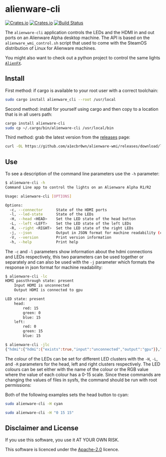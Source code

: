 # alienware-cli

 [![Crates.io](https://img.shields.io/crates/l/alienware_cli)](https://github.com/a1ecbr0wn/alienware-wmi/blob/main/LICENSE) [![Crates.io](https://img.shields.io/crates/v/alienware_cli)](https://crates.io/crates/alienware_cli) [![Build Status](https://github.com/a1ecbr0wn/alienware-wmi/actions/workflows/build.yml/badge.svg)](https://github.com/a1ecbr0wn/alienware-wmi/actions/workflows/build.yml)

The `alienware-cli` application controls the LEDs and the HDMI in and out ports on an Alienware Alpha desktop machine.
The API is based on the `alienware_wmi_control.sh` script that used to come with the SteamOS distribution of Linux for
Alienware machines.

You might also want to check out a python project to control the same lights
[`AlienFX`](https://github.com/trackmastersteve/alienfx).

## Install

First method: if cargo is available to your root user with a correct toolchain:

```bash
sudo cargo install alienware_cli --root /usr/local
```

Second method: install for yourself using cargo and then copy to a location that is in all users path:

```bash
cargo install alienware-cli
sudo cp ~/.cargo/bin/alienware-cli /usr/local/bin
```

Third method: grab the latest version from the [releases](https://github.com/a1ecbr0wn/alienware-wmi/releases) page:

```bash
curl -OL https://github.com/a1ecbr0wn/alienware-wmi/releases/download/latest/alienware-cli && chmod 775 alienware-cli
```

## Use

To see a description of the command line parameters use the `-h` parameter:

``` bash
$ alienware-cli -h
Command Line app to control the lights on an Alienware Alpha R1/R2

Usage: alienware-cli [OPTIONS]

Options:
  -c, --connector      State of the HDMI ports
  -l, --led-state      State of the LEDs
  -H, --head <HEAD>    Set the LED state of the head button
  -L, --left <LEFT>    Set the LED state of the left LEDs
  -R, --right <RIGHT>  Set the LED state of the right LEDs
  -j, --json           Output in JSON format for machine readability (combined with -c or -l)
  -V, --version        Print version information
  -h, --help           Print help
```

The `-c` and `-l` parameters show information about the hdmi connections and LEDs respectively, this two parameters can
be used together or separately and can also be used with the `-j` parameter which formats the response in json format
for machine readability:

```bash
$ alienware-cli -lc
HDMI passthrough state: present
    Input HDMI is unconnected
    Output HDMI is connected to gpu

LED state: present
    head:
        red: 15
        green: 0
        blue: 15
    left:
        red: 0
        green: 15
        blue: 15
```

```bash
$ alienware-cli -jlc
{"hdmi":{"hdmi":{"exists":true,"input":"unconnected","output":"gpu"}},"leds":{"exists":true,"left":{"red":0,"green":15,"blue":15},"head":{"red":15,"green":0,"blue":15}}}
```

The colour of the LEDs can be set for different LED clusters with the `-H`, `-L`, and `-R` parameters for the head, left
and right clusters respectively.  The LED colours can be set either with the name of the colour or the RGB value where
the value of each colour has a 0-15 scale.  Since these commands are changing the values of files in sysfs, the command
should be run with root permissions:

Both of the following examples sets the head button to cyan:

```bash
sudo alienware-cli -H cyan
```

```bash
sudo alienware-cli -H "0 15 15"
```

## Disclaimer and License

If you use this software, you use it AT YOUR OWN RISK.

This software is licenced under the [Apache-2.0](https://github.com/a1ecbr0wn/alienware-wmi/blob/main/LICENSE) licence.
